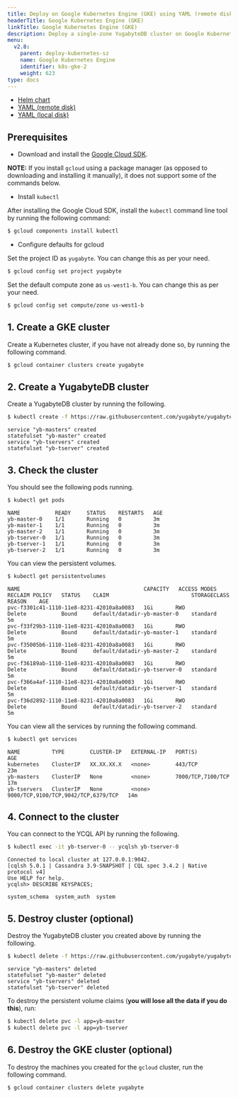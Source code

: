```yaml
---
title: Deploy on Google Kubernetes Engine (GKE) using YAML (remote disk)
headerTitle: Google Kubernetes Engine (GKE)
linkTitle: Google Kubernetes Engine (GKE)
description: Deploy a single-zone YugabyteDB cluster on Google Kubernetes Engine (GKE) using YAML (remote disk).
menu:
  v2.8:
    parent: deploy-kubernetes-sz
    name: Google Kubernetes Engine
    identifier: k8s-gke-2
    weight: 623
type: docs
---
```


<ul class="nav nav-tabs-alt nav-tabs-yb">
  <li >
    <a href="/preview/deploy/kubernetes/single-zone/gke/helm-chart" class="nav-link">
      <i class="fas fa-cubes" aria-hidden="true"></i>
      Helm chart
    </a>
  </li>
  <li >
    <a href="/preview/deploy/kubernetes/single-zone/gke/statefulset-yaml" class="nav-link active">
      <i class="fas fa-cubes" aria-hidden="true"></i>
      YAML (remote disk)
    </a>
  </li>
  <li >
    <a href="/preview/deploy/kubernetes/single-zone/gke/statefulset-yaml-local-ssd" class="nav-link">
      <i class="fas fa-cubes" aria-hidden="true"></i>
      YAML (local disk)
    </a>
  </li>
</ul>

## Prerequisites

- Download and install the [Google Cloud SDK](https://cloud.google.com/sdk/downloads/).

**NOTE:** If you install `gcloud` using a package manager (as opposed to downloading and installing it manually), it does not support some of the commands below.

- Install `kubectl`

After installing the Google Cloud SDK, install the `kubectl` command line tool by running the following command:

```sh
$ gcloud components install kubectl
```

- Configure defaults for gcloud

Set the project ID as `yugabyte`. You can change this as per your need.

```sh
$ gcloud config set project yugabyte
```

Set the default compute zone as `us-west1-b`. You can change this as per your need.

```sh
$ gcloud config set compute/zone us-west1-b
```

## 1. Create a GKE cluster

Create a Kubernetes cluster, if you have not already done so, by running the following command.

```sh
$ gcloud container clusters create yugabyte
```

## 2. Create a YugabyteDB cluster

Create a YugabyteDB cluster by running the following.

```sh
$ kubectl create -f https://raw.githubusercontent.com/yugabyte/yugabyte-db/master/cloud/kubernetes/yugabyte-statefulset.yaml
```

```
service "yb-masters" created
statefulset "yb-master" created
service "yb-tservers" created
statefulset "yb-tserver" created
```

## 3. Check the cluster

You should see the following pods running.

```sh
$ kubectl get pods
```

```
NAME           READY     STATUS    RESTARTS   AGE
yb-master-0    1/1       Running   0          3m
yb-master-1    1/1       Running   0          3m
yb-master-2    1/1       Running   0          3m
yb-tserver-0   1/1       Running   0          3m
yb-tserver-1   1/1       Running   0          3m
yb-tserver-2   1/1       Running   0          3m
```

You can view the persistent volumes.

```sh
$ kubectl get persistentvolumes
```

```
NAME                                       CAPACITY   ACCESS MODES   RECLAIM POLICY   STATUS    CLAIM                          STORAGECLASS   REASON    AGE
pvc-f3301c41-1110-11e8-8231-42010a8a0083   1Gi       RWO            Delete           Bound     default/datadir-yb-master-0    standard                 5m
pvc-f33f29b3-1110-11e8-8231-42010a8a0083   1Gi       RWO            Delete           Bound     default/datadir-yb-master-1    standard                 5m
pvc-f35005b6-1110-11e8-8231-42010a8a0083   1Gi       RWO            Delete           Bound     default/datadir-yb-master-2    standard                 5m
pvc-f36189ab-1110-11e8-8231-42010a8a0083   1Gi       RWO            Delete           Bound     default/datadir-yb-tserver-0   standard                 5m
pvc-f366a4af-1110-11e8-8231-42010a8a0083   1Gi       RWO            Delete           Bound     default/datadir-yb-tserver-1   standard                 5m
pvc-f36d2892-1110-11e8-8231-42010a8a0083   1Gi       RWO            Delete           Bound     default/datadir-yb-tserver-2   standard                 5m
```

You can view all the services by running the following command.

```sh
$ kubectl get services
```

```
NAME          TYPE        CLUSTER-IP   EXTERNAL-IP   PORT(S)                               AGE
kubernetes    ClusterIP   XX.XX.XX.X   <none>        443/TCP                               23m
yb-masters    ClusterIP   None         <none>        7000/TCP,7100/TCP                     17m
yb-tservers   ClusterIP   None         <none>        9000/TCP,9100/TCP,9042/TCP,6379/TCP   14m
```

## 4. Connect to the cluster

You can connect to the YCQL API by running the following.

```sh
$ kubectl exec -it yb-tserver-0 -- ycqlsh yb-tserver-0
```

```
Connected to local cluster at 127.0.0.1:9042.
[cqlsh 5.0.1 | Cassandra 3.9-SNAPSHOT | CQL spec 3.4.2 | Native protocol v4]
Use HELP for help.
ycqlsh> DESCRIBE KEYSPACES;

system_schema  system_auth  system
```

## 5. Destroy cluster (optional)

Destroy the YugabyteDB cluster you created above by running the following.

```sh
$ kubectl delete -f https://raw.githubusercontent.com/yugabyte/yugabyte-db/master/cloud/kubernetes/yugabyte-statefulset.yaml
```

```
service "yb-masters" deleted
statefulset "yb-master" deleted
service "yb-tservers" deleted
statefulset "yb-tserver" deleted
```

To destroy the persistent volume claims (**you will lose all the data if you do this**), run:

```sh
$ kubectl delete pvc -l app=yb-master
$ kubectl delete pvc -l app=yb-tserver
```

## 6. Destroy the GKE cluster (optional)

To destroy the machines you created for the `gcloud` cluster, run the following command.

```sh
$ gcloud container clusters delete yugabyte
```
